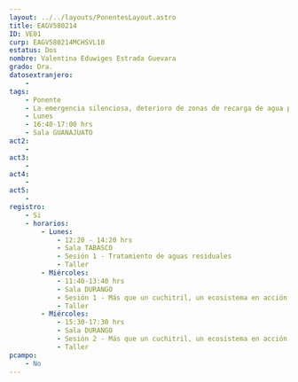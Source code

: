 ```yaml
---
layout: ../../layouts/PonentesLayout.astro
title: EAGV580214
ID: VE01
curp: EAGV580214MCHSVL10
estatus: Dos
nombre: Valentina Eduwiges Estrada Guevara
grado: Dra.
datosextranjero:
    - 
tags:
    - Ponente
    - La emergencia silenciosa, deterioro de zonas de recarga de agua para consumo humano
    - Lunes
    - 16:40-17:00 hrs
    - Sala GUANAJUATO
act2: 
    - 
act3: 
    - 
act4: 
    - 
act5: 
    - 
registro:
    - Si
    - horarios:
        - Lunes:  
            - 12:20 - 14:20 hrs
            - Sala TABASCO
            - Sesión 1 - Tratamiento de aguas residuales
            - Taller
        - Miércoles:  
            - 11:40-13:40 hrs
            - Sala DURANGO
            - Sesión 1 - Más que un cuchitril, un ecosistema en acción, humedales
            - Taller
        - Miércoles:  
            - 15:30-17:30 hrs
            - Sala DURANGO
            - Sesión 2 - Más que un cuchitril, un ecosistema en acción, humedales
            - Taller
pcampo:
    - No
---
```

